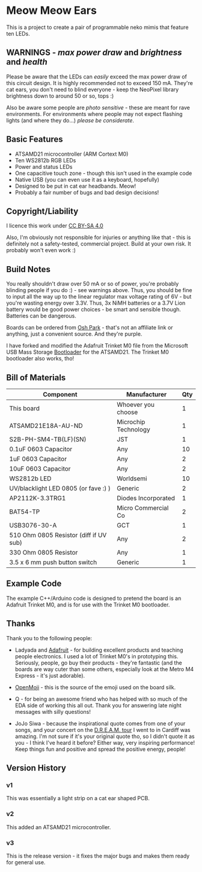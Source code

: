 # Meow Meow Ears

This is a project to create a pair of programmable neko mimis that feature ten LEDs.

## WARNINGS - *max power draw* and *brightness* and *health*

Please be aware that the LEDs can *easily* exceed the max power draw of this circuit design. It is highly recommended not to exceed 150 mA. They're cat ears, you don't need to blind everyone - keep the NeoPixel library brightness down to around 50 or so, tops :)

Also be aware some people are *photo sensitive* - these are meant for rave environments. For environments where people may not expect flashing lights (and where they do...) *please be considerate*.

## Basic Features

- ATSAMD21 microcontroller (ARM Cortext M0)
- Ten WS2812b RGB LEDs
- Power and status LEDs
- One capacitive touch zone - though this isn't used in the example code
- Native USB (you can even use it as a keyboard, hopefully)
- Designed to be put in cat ear headbands. Meow!
- Probably a fair number of bugs and bad design decisions!

## Copyright/Liability

I licence this work under [CC BY-SA 4.0](https://creativecommons.org/licenses/by-sa/4.0/#)

Also, I'm obviously not responsible for injuries or anything like that - this is definitely not a safety-tested, commercial project. Build at your own risk. It probably won't even work :)

## Build Notes

You really shouldn't draw over 50 mA or so of power, you're probably blinding people if you do :) - see warnings above. Thus, you should be fine to input all the way up to the linear regulator max voltage rating of 6V - but you're wasting energy over 3.3V. Thus, 3x NiMH batteries or a 3.7V Lion battery would be good power choices - be smart and sensible though. Batteries can be dangerous.

Boards can be ordered from [Osh Park](https://oshpark.com/shared_projects/3kRYov0c) - that's not an affiliate link or anything, just a convenient source. And they're purple.

I have forked and modified the Adafruit Trinket M0 file from the Microsoft USB Mass Storage [Bootloader](https://github.com/MermaidAllie/uf2-samdx1/tree/master/build/alliecat_meowmeowears) for the ATSAMD21. The Trinket M0 bootloader also works, tho!

## Bill of Materials

| Component                               | Manufacturer                 | Qty |
|-----------------------------------------|------------------------------|-----|
| This board                              | Whoever you choose           | 1   |
| ATSAMD21E18A-AU-ND                      | Microchip Technology         | 1   |
| S2B-PH-SM4-TB(LF)(SN)                   | JST                          | 1   |
| 0.1uF 0603 Capacitor                    | Any                          | 10  |
| 1uF 0603 Capacitor                      | Any                          | 2   |
| 10uF 0603 Capacitor                     | Any                          | 2   |
| WS2812b LED                             | Worldsemi                    | 10  |
| UV/blacklight LED 0805 (or fave :) )    | Generic                      | 2   |
| AP2112K-3.3TRG1                         | Diodes Incorporated          | 1   |
| BAT54-TP                                | Micro Commercial Co          | 2   |
| USB3076-30-A                            | GCT                          | 1   |
| 510 Ohm 0805 Resistor (diff if UV sub)  | Any                          | 2   |
| 330 Ohm 0805 Resistor                   | Any                          | 1   |
| 3.5 x 6 mm push button switch           | Generic                      | 1   |

## Example Code

The example C++/Arduino code is designed to pretend the board is an Adafruit Trinket M0, and is for use with the Trinket M0 bootloader.

## Thanks

Thank you to the following people:

- Ladyada and [Adafruit](https://learn.adafruit.com/how-to-program-samd-bootloaders/trinket-m0-wiring) - for building excellent products and teaching people electronics. I used a lot of Trinket M0's in prototyping this. Seriously, people, go buy their products - they're fantastic (and the boards are way cuter than some others, especially look at the Metro M4 Express - it's just adorable).

- [OpenMoji](https://www.openmoji.org) - this is the source of the emoji used on the board silk.

- Q - for being an awesome friend who has helped with so much of the EDA side of working this all out. Thank you for answering late night messages with silly questions!

- JoJo Siwa - because the inspirational quote comes from one of your songs, and your concert on the [D.R.E.A.M. tour](https://www.jojodreamtour.com/) I went to in Cardiff was amazing. I'm not sure if it's your original quote tho, so I didn't quote it as you - I think I've heard it before? Either way, very inspiring performance! Keep things fun and positive and spread the positive energy, people!

## Version History

### v1

This was essentially a light strip on a cat ear shaped PCB.

### v2

This added an ATSAMD21 microcontroller.

### v3

This is the release version - it fixes the major bugs and makes them ready for general use.
